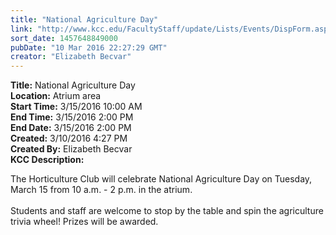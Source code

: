 ```yaml
---
title: "​National Agriculture Day"
link: "http://www.kcc.edu/FacultyStaff/update/Lists/Events/DispForm.aspx?ID=952"
sort_date: 1457648849000
pubDate: "10 Mar 2016 22:27:29 GMT"
creator: "Elizabeth Becvar"
---
```


<div><b>Title:</b> ​National Agriculture Day</div>
<div><b>Location:</b> Atrium area</div>
<div><b>Start Time:</b> 3/15/2016 10:00 AM</div>
<div><b>End Time:</b> 3/15/2016 2:00 PM</div>
<div><b>End Date:</b> 3/15/2016 2:00 PM</div>
<div><b>Created:</b> 3/10/2016 4:27 PM</div>
<div><b>Created By:</b> Elizabeth Becvar</div>
<div><b>KCC Description:</b> <div class="ExternalClass469A4FB080E64F5F89264AB930EEE853"><p>The Horticulture Club will celebrate National Agriculture Day on Tuesday, March 15 from 10 a.m. - 2 p.m. in the atrium.<br /> <br />Students and staff are welcome to stop by the table and spin the agriculture trivia wheel! Prizes will be awarded. <br /></p></div></div>
